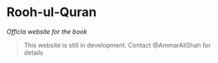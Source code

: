 # Rooh-ul-Quran
*Officla website for the book*

> This website is still in development. Contact @AmmarAliShah for details

